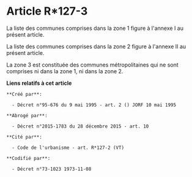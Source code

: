 # Article R*127-3

La liste des communes comprises dans la zone 1 figure à l'annexe I au présent article.

La liste des communes comprises dans la zone 2 figure à l'annexe II au présent article.

La zone 3 est constituée des communes métropolitaines qui ne sont comprises ni dans la zone 1, ni dans la zone 2.

**Liens relatifs à cet article**

	**Créé par**:

	  - Décret n°95-676 du 9 mai 1995 - art. 2 () JORF 10 mai 1995

	**Abrogé par**:

	  - Décret n°2015-1783 du 28 décembre 2015 - art. 10

	**Cité par**:

	  - Code de l'urbanisme - art. R*127-2 (VT)

	**Codifié par**:

	  - Décret n°73-1023 1973-11-08
